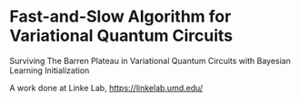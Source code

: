 # Fast-and-Slow Algorithm for Variational Quantum Circuits
Surviving The Barren Plateau in Variational Quantum Circuits with Bayesian Learning Initialization

A work done at Linke Lab, https://linkelab.umd.edu/
